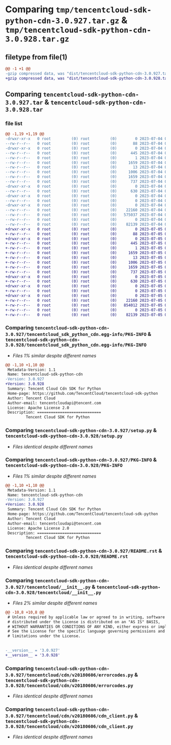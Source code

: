 # Comparing `tmp/tencentcloud-sdk-python-cdn-3.0.927.tar.gz` & `tmp/tencentcloud-sdk-python-cdn-3.0.928.tar.gz`

## filetype from file(1)

```diff
@@ -1 +1 @@
-gzip compressed data, was "dist/tencentcloud-sdk-python-cdn-3.0.927.tar", last modified: Tue Jul  4 00:17:04 2023, max compression
+gzip compressed data, was "dist/tencentcloud-sdk-python-cdn-3.0.928.tar", last modified: Wed Jul  5 00:21:11 2023, max compression
```

## Comparing `tencentcloud-sdk-python-cdn-3.0.927.tar` & `tencentcloud-sdk-python-cdn-3.0.928.tar`

### file list

```diff
@@ -1,19 +1,19 @@
-drwxr-xr-x   0 root         (0) root         (0)        0 2023-07-04 00:17:04.000000 tencentcloud-sdk-python-cdn-3.0.927/
--rw-r--r--   0 root         (0) root         (0)       88 2023-07-04 00:17:04.000000 tencentcloud-sdk-python-cdn-3.0.927/setup.cfg
-drwxr-xr-x   0 root         (0) root         (0)        0 2023-07-04 00:17:04.000000 tencentcloud-sdk-python-cdn-3.0.927/tencentcloud_sdk_python_cdn.egg-info/
--rw-r--r--   0 root         (0) root         (0)      445 2023-07-04 00:17:04.000000 tencentcloud-sdk-python-cdn-3.0.927/tencentcloud_sdk_python_cdn.egg-info/SOURCES.txt
--rw-r--r--   0 root         (0) root         (0)        1 2023-07-04 00:17:04.000000 tencentcloud-sdk-python-cdn-3.0.927/tencentcloud_sdk_python_cdn.egg-info/dependency_links.txt
--rw-r--r--   0 root         (0) root         (0)     1659 2023-07-04 00:17:04.000000 tencentcloud-sdk-python-cdn-3.0.927/tencentcloud_sdk_python_cdn.egg-info/PKG-INFO
--rw-r--r--   0 root         (0) root         (0)       13 2023-07-04 00:17:04.000000 tencentcloud-sdk-python-cdn-3.0.927/tencentcloud_sdk_python_cdn.egg-info/top_level.txt
--rw-r--r--   0 root         (0) root         (0)     1006 2023-07-04 00:17:04.000000 tencentcloud-sdk-python-cdn-3.0.927/setup.py
--rw-r--r--   0 root         (0) root         (0)     1659 2023-07-04 00:17:04.000000 tencentcloud-sdk-python-cdn-3.0.927/PKG-INFO
--rw-r--r--   0 root         (0) root         (0)      737 2023-07-04 00:17:04.000000 tencentcloud-sdk-python-cdn-3.0.927/README.rst
-drwxr-xr-x   0 root         (0) root         (0)        0 2023-07-04 00:17:04.000000 tencentcloud-sdk-python-cdn-3.0.927/tencentcloud/
--rw-r--r--   0 root         (0) root         (0)      630 2023-07-04 00:17:04.000000 tencentcloud-sdk-python-cdn-3.0.927/tencentcloud/__init__.py
-drwxr-xr-x   0 root         (0) root         (0)        0 2023-07-04 00:17:04.000000 tencentcloud-sdk-python-cdn-3.0.927/tencentcloud/cdn/
--rw-r--r--   0 root         (0) root         (0)        0 2023-07-04 00:17:04.000000 tencentcloud-sdk-python-cdn-3.0.927/tencentcloud/cdn/__init__.py
-drwxr-xr-x   0 root         (0) root         (0)        0 2023-07-04 00:17:04.000000 tencentcloud-sdk-python-cdn-3.0.927/tencentcloud/cdn/v20180606/
--rw-r--r--   0 root         (0) root         (0)    22160 2023-07-04 00:17:04.000000 tencentcloud-sdk-python-cdn-3.0.927/tencentcloud/cdn/v20180606/errorcodes.py
--rw-r--r--   0 root         (0) root         (0)   575037 2023-07-04 00:17:04.000000 tencentcloud-sdk-python-cdn-3.0.927/tencentcloud/cdn/v20180606/models.py
--rw-r--r--   0 root         (0) root         (0)        0 2023-07-04 00:17:04.000000 tencentcloud-sdk-python-cdn-3.0.927/tencentcloud/cdn/v20180606/__init__.py
--rw-r--r--   0 root         (0) root         (0)    82139 2023-07-04 00:17:04.000000 tencentcloud-sdk-python-cdn-3.0.927/tencentcloud/cdn/v20180606/cdn_client.py
+drwxr-xr-x   0 root         (0) root         (0)        0 2023-07-05 00:21:11.000000 tencentcloud-sdk-python-cdn-3.0.928/
+-rw-r--r--   0 root         (0) root         (0)       88 2023-07-05 00:21:11.000000 tencentcloud-sdk-python-cdn-3.0.928/setup.cfg
+drwxr-xr-x   0 root         (0) root         (0)        0 2023-07-05 00:21:11.000000 tencentcloud-sdk-python-cdn-3.0.928/tencentcloud_sdk_python_cdn.egg-info/
+-rw-r--r--   0 root         (0) root         (0)      445 2023-07-05 00:21:11.000000 tencentcloud-sdk-python-cdn-3.0.928/tencentcloud_sdk_python_cdn.egg-info/SOURCES.txt
+-rw-r--r--   0 root         (0) root         (0)        1 2023-07-05 00:21:11.000000 tencentcloud-sdk-python-cdn-3.0.928/tencentcloud_sdk_python_cdn.egg-info/dependency_links.txt
+-rw-r--r--   0 root         (0) root         (0)     1659 2023-07-05 00:21:11.000000 tencentcloud-sdk-python-cdn-3.0.928/tencentcloud_sdk_python_cdn.egg-info/PKG-INFO
+-rw-r--r--   0 root         (0) root         (0)       13 2023-07-05 00:21:11.000000 tencentcloud-sdk-python-cdn-3.0.928/tencentcloud_sdk_python_cdn.egg-info/top_level.txt
+-rw-r--r--   0 root         (0) root         (0)     1006 2023-07-05 00:21:11.000000 tencentcloud-sdk-python-cdn-3.0.928/setup.py
+-rw-r--r--   0 root         (0) root         (0)     1659 2023-07-05 00:21:11.000000 tencentcloud-sdk-python-cdn-3.0.928/PKG-INFO
+-rw-r--r--   0 root         (0) root         (0)      737 2023-07-05 00:21:11.000000 tencentcloud-sdk-python-cdn-3.0.928/README.rst
+drwxr-xr-x   0 root         (0) root         (0)        0 2023-07-05 00:21:11.000000 tencentcloud-sdk-python-cdn-3.0.928/tencentcloud/
+-rw-r--r--   0 root         (0) root         (0)      630 2023-07-05 00:21:11.000000 tencentcloud-sdk-python-cdn-3.0.928/tencentcloud/__init__.py
+drwxr-xr-x   0 root         (0) root         (0)        0 2023-07-05 00:21:11.000000 tencentcloud-sdk-python-cdn-3.0.928/tencentcloud/cdn/
+-rw-r--r--   0 root         (0) root         (0)        0 2023-07-05 00:21:11.000000 tencentcloud-sdk-python-cdn-3.0.928/tencentcloud/cdn/__init__.py
+drwxr-xr-x   0 root         (0) root         (0)        0 2023-07-05 00:21:11.000000 tencentcloud-sdk-python-cdn-3.0.928/tencentcloud/cdn/v20180606/
+-rw-r--r--   0 root         (0) root         (0)    22160 2023-07-05 00:21:11.000000 tencentcloud-sdk-python-cdn-3.0.928/tencentcloud/cdn/v20180606/errorcodes.py
+-rw-r--r--   0 root         (0) root         (0)   854012 2023-07-05 00:21:11.000000 tencentcloud-sdk-python-cdn-3.0.928/tencentcloud/cdn/v20180606/models.py
+-rw-r--r--   0 root         (0) root         (0)        0 2023-07-05 00:21:11.000000 tencentcloud-sdk-python-cdn-3.0.928/tencentcloud/cdn/v20180606/__init__.py
+-rw-r--r--   0 root         (0) root         (0)    82139 2023-07-05 00:21:11.000000 tencentcloud-sdk-python-cdn-3.0.928/tencentcloud/cdn/v20180606/cdn_client.py
```

### Comparing `tencentcloud-sdk-python-cdn-3.0.927/tencentcloud_sdk_python_cdn.egg-info/PKG-INFO` & `tencentcloud-sdk-python-cdn-3.0.928/tencentcloud_sdk_python_cdn.egg-info/PKG-INFO`

 * *Files 1% similar despite different names*

```diff
@@ -1,10 +1,10 @@
 Metadata-Version: 1.1
 Name: tencentcloud-sdk-python-cdn
-Version: 3.0.927
+Version: 3.0.928
 Summary: Tencent Cloud Cdn SDK for Python
 Home-page: https://github.com/TencentCloud/tencentcloud-sdk-python
 Author: Tencent Cloud
 Author-email: tencentcloudapi@tencent.com
 License: Apache License 2.0
 Description: ============================
         Tencent Cloud SDK for Python
```

### Comparing `tencentcloud-sdk-python-cdn-3.0.927/setup.py` & `tencentcloud-sdk-python-cdn-3.0.928/setup.py`

 * *Files identical despite different names*

### Comparing `tencentcloud-sdk-python-cdn-3.0.927/PKG-INFO` & `tencentcloud-sdk-python-cdn-3.0.928/PKG-INFO`

 * *Files 1% similar despite different names*

```diff
@@ -1,10 +1,10 @@
 Metadata-Version: 1.1
 Name: tencentcloud-sdk-python-cdn
-Version: 3.0.927
+Version: 3.0.928
 Summary: Tencent Cloud Cdn SDK for Python
 Home-page: https://github.com/TencentCloud/tencentcloud-sdk-python
 Author: Tencent Cloud
 Author-email: tencentcloudapi@tencent.com
 License: Apache License 2.0
 Description: ============================
         Tencent Cloud SDK for Python
```

### Comparing `tencentcloud-sdk-python-cdn-3.0.927/README.rst` & `tencentcloud-sdk-python-cdn-3.0.928/README.rst`

 * *Files identical despite different names*

### Comparing `tencentcloud-sdk-python-cdn-3.0.927/tencentcloud/__init__.py` & `tencentcloud-sdk-python-cdn-3.0.928/tencentcloud/__init__.py`

 * *Files 2% similar despite different names*

```diff
@@ -10,8 +10,8 @@
 # Unless required by applicable law or agreed to in writing, software
 # distributed under the License is distributed on an "AS IS" BASIS,
 # WITHOUT WARRANTIES OR CONDITIONS OF ANY KIND, either express or implied.
 # See the License for the specific language governing permissions and
 # limitations under the License.
 
 
-__version__ = '3.0.927'
+__version__ = '3.0.928'
```

### Comparing `tencentcloud-sdk-python-cdn-3.0.927/tencentcloud/cdn/v20180606/errorcodes.py` & `tencentcloud-sdk-python-cdn-3.0.928/tencentcloud/cdn/v20180606/errorcodes.py`

 * *Files identical despite different names*

### Comparing `tencentcloud-sdk-python-cdn-3.0.927/tencentcloud/cdn/v20180606/cdn_client.py` & `tencentcloud-sdk-python-cdn-3.0.928/tencentcloud/cdn/v20180606/cdn_client.py`

 * *Files identical despite different names*

